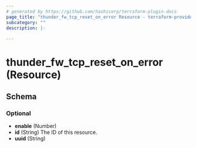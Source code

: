 ```yaml
---
# generated by https://github.com/hashicorp/terraform-plugin-docs
page_title: "thunder_fw_tcp_reset_on_error Resource - terraform-provider-thunder"
subcategory: ""
description: |-
  
---
```


# thunder_fw_tcp_reset_on_error (Resource)





<!-- schema generated by tfplugindocs -->
## Schema

### Optional

- **enable** (Number)
- **id** (String) The ID of this resource.
- **uuid** (String)



